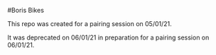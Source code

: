 #Boris Bikes

This repo was created for a pairing session on 05/01/21.

It was deprecated on 06/01/21 in preparation for a pairing session on 06/01/21.
